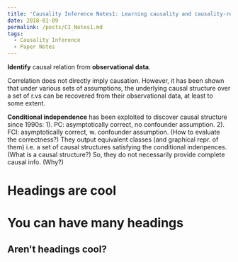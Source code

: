 ```yaml
---
title: 'Causality Inference Notes1: Learning causality and causality-related learning: some recent progress'
date: 2018-01-09
permalink: /posts/CI_Notes1.md
tags:
  - Causality Inference
  - Paper Notes
---
```


**Identify** causal relation from **observational data**.

Correlation does not directly imply causation. 
However, 
it has been shown that under various sets of assumptions, 
the underlying causal structure over a set of r.vs can be recovered from their observational data,
at least to some extent.

**Conditional independence** has been exploited to discover causal structure since 1990s:
1). PC: asymptotically correct, no confounder assumption.
2). FCI: asymptotically correct, w. confounder assumption.
(How to evaluate the correctness?)
They output equivalent classes (and graphical repr. of them)
i.e. a set of causal structures satisfying the conditional indenpences.
(What is a causal structure?)
So, they do not necessarily provide complete causal info.
(Why?)



Headings are cool
======

You can have many headings
======

Aren't headings cool?
------
